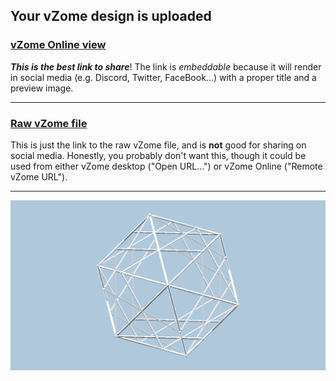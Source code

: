 ## Your vZome design is uploaded

### [vZome Online view][embed]

***This is the best link to share***!  The link is *embeddable* because it will render in social media (e.g. Discord, Twitter, FaceBook...) with a proper title and a preview image.

---

### [Raw vZome file][raw]

This is just the link to the raw vZome file, and is **not** good for
sharing on social media.
Honestly, you probably don't want this, though it could be used from either
vZome desktop ("Open URL...") or vZome Online ("Remote vZome URL").

---

![Image](<5-cubes-compound.png>)


[embed]: <https://vzome.com/app/embed.py?url=https://raw.githubusercontent.com/ThynStyx/vzome-sharing/main/2021/10/30/22-46-59-5-cubes-compound/5-cubes-compound.vZome>
[raw]: <https://raw.githubusercontent.com/ThynStyx/vzome-sharing/main/2021/10/30/22-46-59-5-cubes-compound/5-cubes-compound.vZome>
